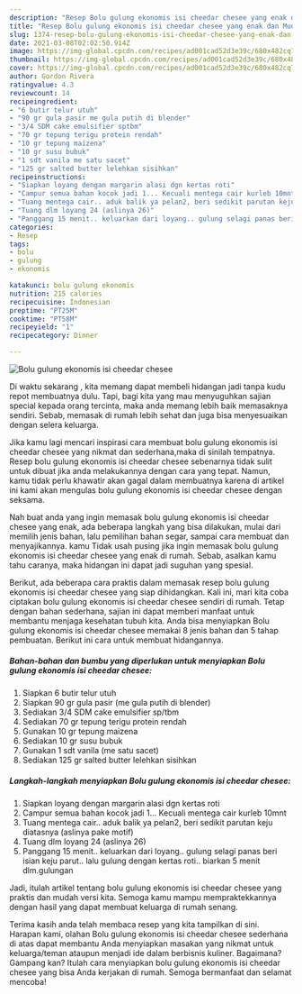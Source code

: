 ```yaml
---
description: "Resep Bolu gulung ekonomis isi cheedar chesee yang enak dan Mudah Dibuat"
title: "Resep Bolu gulung ekonomis isi cheedar chesee yang enak dan Mudah Dibuat"
slug: 1374-resep-bolu-gulung-ekonomis-isi-cheedar-chesee-yang-enak-dan-mudah-dibuat
date: 2021-03-08T02:02:50.914Z
image: https://img-global.cpcdn.com/recipes/ad001cad52d3e39c/680x482cq70/bolu-gulung-ekonomis-isi-cheedar-chesee-foto-resep-utama.jpg
thumbnail: https://img-global.cpcdn.com/recipes/ad001cad52d3e39c/680x482cq70/bolu-gulung-ekonomis-isi-cheedar-chesee-foto-resep-utama.jpg
cover: https://img-global.cpcdn.com/recipes/ad001cad52d3e39c/680x482cq70/bolu-gulung-ekonomis-isi-cheedar-chesee-foto-resep-utama.jpg
author: Gordon Rivera
ratingvalue: 4.3
reviewcount: 14
recipeingredient:
- "6 butir telur utuh"
- "90 gr gula pasir me gula putih di blender"
- "3/4 SDM cake emulsifier sptbm"
- "70 gr tepung terigu protein rendah"
- "10 gr tepung maizena"
- "10 gr susu bubuk"
- "1 sdt vanila me satu sacet"
- "125 gr salted butter lelehkan sisihkan"
recipeinstructions:
- "Siapkan loyang dengan margarin alasi dgn kertas roti"
- "Campur semua bahan kocok jadi 1... Kecuali mentega cair kurleb 10mnt"
- "Tuang mentega cair.. aduk balik ya pelan2, beri sedikit parutan keju diatasnya (aslinya pake motif)"
- "Tuang dlm loyang 24 (aslinya 26)"
- "Panggang 15 menit.. keluarkan dari loyang.. gulung selagi panas beri isian keju parut.. lalu gulung dengan kertas roti.. biarkan 5 menit dlm.gulungan"
categories:
- Resep
tags:
- bolu
- gulung
- ekonomis

katakunci: bolu gulung ekonomis 
nutrition: 215 calories
recipecuisine: Indonesian
preptime: "PT25M"
cooktime: "PT58M"
recipeyield: "1"
recipecategory: Dinner

---
```



![Bolu gulung ekonomis isi cheedar chesee](https://img-global.cpcdn.com/recipes/ad001cad52d3e39c/680x482cq70/bolu-gulung-ekonomis-isi-cheedar-chesee-foto-resep-utama.jpg)

Di waktu  sekarang , kita memang dapat membeli hidangan jadi tanpa kudu repot membuatnya dulu. Tapi, bagi kita yang mau menyuguhkan sajian special kepada orang tercinta, maka anda memang lebih baik memasaknya sendiri. Sebab, memasak di rumah lebih sehat dan juga bisa menyesuaikan dengan selera keluarga.

Jika kamu lagi mencari inspirasi cara membuat bolu gulung ekonomis isi cheedar chesee yang nikmat dan sederhana,maka di sinilah tempatnya. Resep bolu gulung ekonomis isi cheedar chesee  sebenarnya tidak sulit untuk dibuat jika anda melakukannya dengan cara yang tepat. Namun, kamu tidak perlu khawatir akan gagal dalam membuatnya 
karena di artikel ini kami akan mengulas bolu gulung ekonomis isi cheedar chesee dengan seksama.  



Nah buat anda yang ingin memasak bolu gulung ekonomis isi cheedar chesee yang enak, ada beberapa langkah yang bisa dilakukan, mulai dari memilih jenis bahan, lalu pemilihan bahan segar, sampai cara membuat dan menyajikannya. kamu Tidak usah pusing jika ingin memasak bolu gulung ekonomis isi cheedar chesee yang enak di rumah. Sebab, asalkan kamu  tahu caranya, maka hidangan ini dapat jadi suguhan yang spesial.

Berikut, ada beberapa cara praktis  dalam memasak resep bolu gulung ekonomis isi cheedar chesee yang siap dihidangkan. Kali ini, mari kita coba ciptakan bolu gulung ekonomis isi cheedar chesee sendiri di rumah. Tetap dengan bahan sederhana, sajian ini dapat memberi manfaat untuk membantu menjaga kesehatan tubuh kita. Anda bisa menyiapkan Bolu gulung ekonomis isi cheedar chesee memakai 8 jenis bahan dan 5 tahap pembuatan. Berikut ini cara untuk membuat hidangannya.

<!--inarticleads1-->

##### Bahan-bahan dan bumbu yang diperlukan untuk menyiapkan Bolu gulung ekonomis isi cheedar chesee:

1. Siapkan 6 butir telur utuh
1. Siapkan 90 gr gula pasir (me gula putih di blender)
1. Sediakan 3/4 SDM cake emulsifier sp/tbm
1. Sediakan 70 gr tepung terigu protein rendah
1. Gunakan 10 gr tepung maizena
1. Sediakan 10 gr susu bubuk
1. Gunakan 1 sdt vanila (me satu sacet)
1. Sediakan 125 gr salted butter lelehkan sisihkan




<!--inarticleads2-->

##### Langkah-langkah menyiapkan Bolu gulung ekonomis isi cheedar chesee:

1. Siapkan loyang dengan margarin alasi dgn kertas roti
1. Campur semua bahan kocok jadi 1... Kecuali mentega cair kurleb 10mnt
1. Tuang mentega cair.. aduk balik ya pelan2, beri sedikit parutan keju diatasnya (aslinya pake motif)
1. Tuang dlm loyang 24 (aslinya 26)
1. Panggang 15 menit.. keluarkan dari loyang.. gulung selagi panas beri isian keju parut.. lalu gulung dengan kertas roti.. biarkan 5 menit dlm.gulungan




Jadi, itulah artikel tentang  bolu gulung ekonomis isi cheedar chesee  yang praktis dan mudah versi kita. Semoga kamu mampu mempraktekkannya dengan hasil yang dapat membuat keluarga di rumah senang. 

Terima kasih anda telah membaca resep yang kita tampilkan di sini. Harapan kami, olahan  Bolu gulung ekonomis isi cheedar chesee sederhana di atas dapat membantu Anda menyiapkan masakan yang nikmat untuk keluarga/teman ataupun menjadi ide dalam berbisnis kuliner. Bagaimana? Gampang kan? Itulah cara menyiapkan bolu gulung ekonomis isi cheedar chesee yang bisa Anda kerjakan di rumah. Semoga bermanfaat dan selamat mencoba!

